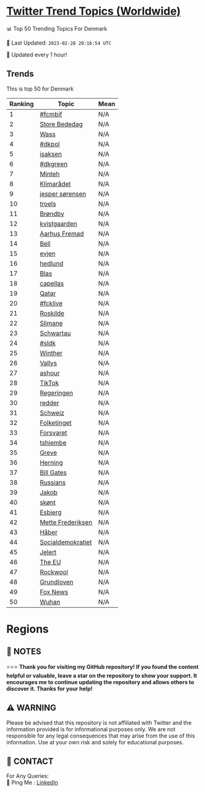 [Twitter Trend Topics (Worldwide)](https://github.com/ErcinDedeoglu/Twitter-Trend-Topics)
==========


📊 Top 50 Trending Topics For Denmark

📆 Last Updated: `2023-02-28 20:16:54 UTC`

🔧 Updated every 1 hour!


## Trends

This is top 50 for Denmark

| Ranking | Topic | Mean |
| ------- | ------------ | ------------ |
| 1 | [#fcmbif](http://twitter.com/search?q=%23fcmbif) | N/A |
| 2 | [Store Bededag](http://twitter.com/search?q=Store+Bededag) | N/A |
| 3 | [Wass](http://twitter.com/search?q=Wass) | N/A |
| 4 | [#dkpol](http://twitter.com/search?q=%23dkpol) | N/A |
| 5 | [isaksen](http://twitter.com/search?q=isaksen) | N/A |
| 6 | [#dkgreen](http://twitter.com/search?q=%23dkgreen) | N/A |
| 7 | [Minteh](http://twitter.com/search?q=Minteh) | N/A |
| 8 | [Klimarådet](http://twitter.com/search?q=Klimar%c3%a5det) | N/A |
| 9 | [jesper sørensen](http://twitter.com/search?q=jesper+s%c3%b8rensen) | N/A |
| 10 | [troels](http://twitter.com/search?q=troels) | N/A |
| 11 | [Brøndby](http://twitter.com/search?q=Br%c3%b8ndby) | N/A |
| 12 | [kvistgaarden](http://twitter.com/search?q=kvistgaarden) | N/A |
| 13 | [Aarhus Fremad](http://twitter.com/search?q=Aarhus+Fremad) | N/A |
| 14 | [Bell](http://twitter.com/search?q=Bell) | N/A |
| 15 | [evjen](http://twitter.com/search?q=evjen) | N/A |
| 16 | [hedlund](http://twitter.com/search?q=hedlund) | N/A |
| 17 | [Blas](http://twitter.com/search?q=Blas) | N/A |
| 18 | [capellas](http://twitter.com/search?q=capellas) | N/A |
| 19 | [Qatar](http://twitter.com/search?q=Qatar) | N/A |
| 20 | [#fcklive](http://twitter.com/search?q=%23fcklive) | N/A |
| 21 | [Roskilde](http://twitter.com/search?q=Roskilde) | N/A |
| 22 | [Slimane](http://twitter.com/search?q=Slimane) | N/A |
| 23 | [Schwartau](http://twitter.com/search?q=Schwartau) | N/A |
| 24 | [#sldk](http://twitter.com/search?q=%23sldk) | N/A |
| 25 | [Winther](http://twitter.com/search?q=Winther) | N/A |
| 26 | [Vallys](http://twitter.com/search?q=Vallys) | N/A |
| 27 | [ashour](http://twitter.com/search?q=ashour) | N/A |
| 28 | [TikTok](http://twitter.com/search?q=TikTok) | N/A |
| 29 | [Regeringen](http://twitter.com/search?q=Regeringen) | N/A |
| 30 | [redder](http://twitter.com/search?q=redder) | N/A |
| 31 | [Schweiz](http://twitter.com/search?q=Schweiz) | N/A |
| 32 | [Folketinget](http://twitter.com/search?q=Folketinget) | N/A |
| 33 | [Forsvaret](http://twitter.com/search?q=Forsvaret) | N/A |
| 34 | [tshiembe](http://twitter.com/search?q=tshiembe) | N/A |
| 35 | [Greve](http://twitter.com/search?q=Greve) | N/A |
| 36 | [Herning](http://twitter.com/search?q=Herning) | N/A |
| 37 | [Bill Gates](http://twitter.com/search?q=Bill+Gates) | N/A |
| 38 | [Russians](http://twitter.com/search?q=Russians) | N/A |
| 39 | [Jakob](http://twitter.com/search?q=Jakob) | N/A |
| 40 | [skønt](http://twitter.com/search?q=sk%c3%b8nt) | N/A |
| 41 | [Esbjerg](http://twitter.com/search?q=Esbjerg) | N/A |
| 42 | [Mette Frederiksen](http://twitter.com/search?q=Mette+Frederiksen) | N/A |
| 43 | [Håber](http://twitter.com/search?q=H%c3%a5ber) | N/A |
| 44 | [Socialdemokratiet](http://twitter.com/search?q=Socialdemokratiet) | N/A |
| 45 | [Jelert](http://twitter.com/search?q=Jelert) | N/A |
| 46 | [The EU](http://twitter.com/search?q=The+EU) | N/A |
| 47 | [Rockwool](http://twitter.com/search?q=Rockwool) | N/A |
| 48 | [Grundloven](http://twitter.com/search?q=Grundloven) | N/A |
| 49 | [Fox News](http://twitter.com/search?q=Fox+News) | N/A |
| 50 | [Wuhan](http://twitter.com/search?q=Wuhan) | N/A |



# Regions




## 📝 NOTES

⭐⭐⭐ **Thank you for visiting my GitHub repository! If you found the content helpful or valuable, leave a star on the repository to show your support. It encourages me to continue updating the repository and allows others to discover it. Thanks for your help!**


## ⚠️ WARNING

Please be advised that this repository is not affiliated with Twitter and the information provided is for informational purposes only. We are not responsible for any legal consequences that may arise from the use of this information. Use at your own risk and solely for educational purposes.


## 📨 CONTACT

 For Any Queries:  
            🏓 Ping Me : [LinkedIn](https://www.linkedin.com/in/ercindedeoglu/)
